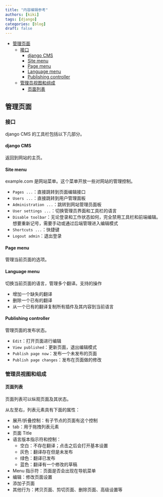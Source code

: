 ```yaml
---
title: "内容编辑参考"
authors: [kiki]
tags: [django]
categories: [blog]
draft: false
---
```


- [管理页面](#%e7%ae%a1%e7%90%86%e9%a1%b5%e9%9d%a2)
  - [接口](#%e6%8e%a5%e5%8f%a3)
    - [django CMS](#django-cms)
    - [Site menu](#site-menu)
    - [Page menu](#page-menu)
    - [Language menu](#language-menu)
    - [Publishing controller](#publishing-controller)
  - [管理员视图和组成](#%e7%ae%a1%e7%90%86%e5%91%98%e8%a7%86%e5%9b%be%e5%92%8c%e7%bb%84%e6%88%90)
    - [页面列表](#%e9%a1%b5%e9%9d%a2%e5%88%97%e8%a1%a8)

## 管理页面

### 接口

django CMS 的工具栏包括以下几部分。

#### django CMS

返回到网站的主页。

#### Site menu

example.com 是网站菜单。这个菜单开放一些对网站的管理控制。

- `Pages ...`：直接跳转到页面编辑接口
- `Users ...`：直接跳转到用户管理面板
- `Administration ...`：跳转到网站管理员面板
- `User settings ...`：切换管理员界面和工具栏的语言
- `Disable toolbar`：无论登录和工作状态如何，完全禁用工具栏和前端编辑。想要重新记号，需要手动或通过后端管理进入编辑模式
- `Shortcuts ...`：快捷键
- `Logout admin`：退出登录

#### Page menu

管理当前页面的选项。

#### Language menu

切换当前页面的语言，管理多个翻译。支持的操作

- 增加一个缺失的翻译
- 删除一个已有的翻译
- 从一个已有的翻译复制所有插件及其内容到当前语言

#### Publishing controller

管理页面的发布状态。

- `Edit`：打开页面进行编辑
- `View published`：更新页面，退出编辑模式
- `Publish page now`：发布一个未发布的页面
- `Publish page changes`：发布在页面做的修改

### 管理员视图和组成

#### 页面列表

页面列表可以纵观页面及其状态。

从左至右，列表元素具有下面的属性：

- 展开/折叠控制：有子节点的页面有这个控制
- tab：用于拖拽列表元素
- 页面 Title
- 语言版本指示符和控制：
  - 空白：不存在翻译；点击之后会打开基本设置
  - 灰色：翻译存在但是未发布
  - 绿色：翻译已发布
  - 蓝色：翻译有一个修改的草稿
- Menu 指示符：页面是否会出现在导航菜单
- 编辑：修改页面设置
- 添加子页面
- 其他行为：拷贝页面、剪切页面、删除页面、高级设置等
